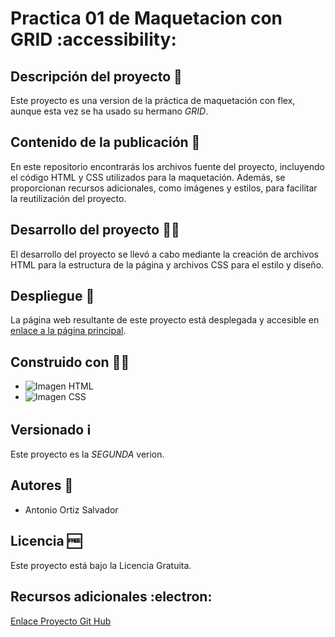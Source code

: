 # Practica 01 de Maquetacion con GRID :accessibility:

## Descripción del proyecto :open_book:

Este proyecto es una version de la práctica de maquetación con flex, aunque esta vez se ha usado su hermano *GRID*.

## Contenido de la publicación :takeout_box:

En este repositorio encontrarás los archivos fuente del proyecto, incluyendo el código HTML y CSS utilizados para la maquetación. Además, se proporcionan recursos adicionales, como imágenes y estilos, para facilitar la reutilización del proyecto.

## Desarrollo del proyecto :man_technologist:

El desarrollo del proyecto se llevó a cabo mediante la creación de archivos HTML para la estructura de la página y archivos CSS para el estilo y diseño.

## Despliegue :raised_eyebrow:

La página web resultante de este proyecto está desplegada y accesible en [enlace a la página principal](https://github.com/aos4655/mGridP01_OrtizSalvadorAntonio/blob/main/maquetacionGRID_Practica01.html).

## Construido con :construction_worker_man:

* ![Imagen HTML](https://upload.wikimedia.org/wikipedia/commons/thumb/6/61/HTML5_logo_and_wordmark.svg/375px-HTML5_logo_and_wordmark.svg.png)
* ![Imagen CSS](https://upload.wikimedia.org/wikipedia/commons/thumb/d/d5/CSS3_logo_and_wordmark.svg/375px-CSS3_logo_and_wordmark.svg.png)
  
## Versionado :information_source:

Este proyecto es la *SEGUNDA* verion.

## Autores :bearded_person:

* Antonio Ortiz Salvador

## Licencia :free:

Este proyecto está bajo la Licencia Gratuita.

## Recursos adicionales :electron:

[Enlace Proyecto Git Hub](https://github.com/aos4655/mGridP01_OrtizSalvadorAntonio)
